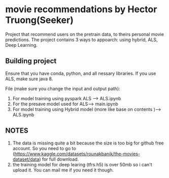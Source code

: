 # movie recommendations by Hector Truong(Seeker)

Project that recommend users on the pretrain data, to theirs personal movie predictions.
The project contains 3 ways to appoarch: using hybrid, ALS, Deep Learning.


## Building project

Ensure that you have conda, python, and all nessary libraries.
If you use ALS, make sure java 8.





File (make sure you change the input and output path):
1. For model training using pyspark ALS --> ALS.ipynb
2. For the presave model used for ALS--> main.ipynb
2. For model training using Hybrid model (more like base on contents )--> ALS.ipynb



## NOTES
1. The data is missing quite a bit because the size is too big for github free account. So you need to go to (https://www.kaggle.com/datasets/rounakbanik/the-movies-dataset/data) for full download.
2. the training model for deep learing (tfrs.h5) is over 50mb so i can't upload it. You can mail me if you need it though.


